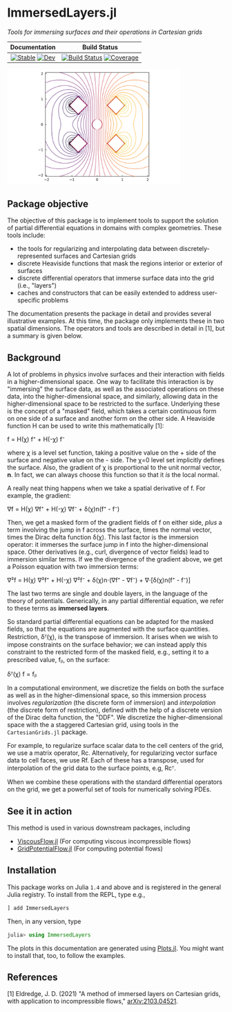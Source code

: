 # ImmersedLayers.jl
_Tools for immersing surfaces and their operations in Cartesian grids_

| Documentation | Build Status |
|:---:|:---:|
| [![Stable](https://img.shields.io/badge/docs-stable-blue.svg)](https://JuliaIBPM.github.io/ImmersedLayers.jl/stable) [![Dev](https://img.shields.io/badge/docs-dev-blue.svg)](https://JuliaIBPM.github.io/ImmersedLayers.jl/dev) | [![Build Status](https://github.com/JuliaIBPM/ImmersedLayers.jl/workflows/CI/badge.svg)](https://github.com/JuliaIBPM/ImmersedLayers.jl/actions) [![Coverage](https://codecov.io/gh/JuliaIBPM/ImmersedLayers.jl/branch/master/graph/badge.svg)](https://codecov.io/gh/JuliaIBPM/ImmersedLayers.jl) |


<img src="https://raw.githubusercontent.com/JuliaIBPM/ImmersedLayers.jl/master/PoissonDiamonds.svg" width="400">


## Package objective

The objective of this package is to implement tools to support the solution of partial differential equations in domains with complex geometries.
These tools include:
* the tools for regularizing and interpolating data between discretely-represented surfaces and Cartesian grids
* discrete Heaviside functions that mask the regions interior or exterior of surfaces
* discrete differential operators that immerse surface data into the grid (i.e., "layers")
* caches and constructors that can be easily extended to address user-specific problems 

The documentation presents the package in detail and provides several illustrative examples. At this time, the package only implements these in two spatial dimensions. The operators and tools are described in detail in [1], but a summary is given below.


## Background

A lot of problems in physics involve surfaces and their interaction with fields
in a higher-dimensional space. One way to facilitate this interaction
is by "immersing" the surface data, as well as the associated operations on these data, into the higher-dimensional space, and similarly, allowing data in the
higher-dimensional space to be restricted to the surface. Underlying these is
the concept of a "masked" field, which takes a certain continuous form on one
side of a surface and another form on the other side. A Heaviside function H can be used to write this mathematically [1]:

f = H(χ) f⁺ + H(-χ) f⁻

where χ is a level set function, taking a positive value on the + side of the surface and negative value on the - side. The χ=0 level set implicitly defines the surface. Also, the gradient of χ is proportional to the unit normal vector, **n**. In fact, we can always choose this function so that it *is* the local normal.

A really neat thing happens when we take a spatial derivative of f. For example, the gradient:

∇f = H(χ) ∇f⁺  + H(-χ) ∇f⁻ + δ(χ)n(f⁺ - f⁻)

Then, we get a masked form of the gradient fields of f on either side, *plus* a term involving the jump in f across the surface, times the normal vector, times the Dirac delta function δ(χ). This last factor is the immersion operator: it immerses the surface jump in f into the higher-dimensional space. Other derivatives (e.g., curl, divergence of vector fields) lead to immersion similar terms. If we the divergence of the gradient above, we get a Poisson equation with two immersion terms:

∇²f = H(χ) ∇²f⁺ + H(-χ) ∇²f⁻ + δ(χ)n⋅(∇f⁺ - ∇f⁻) +  ∇⋅[δ(χ)n(f⁺ - f⁻)]

The last two terms are single and double layers, in the language of the theory of potentials. Generically, in any partial differential equation, we refer to these terms as **immersed layers**.

So standard partial differential equations can be adapted for the masked fields, so that the equations are augmented with the surface quantities. Restriction, δᵀ(χ), is the transpose of immersion. It arises when we wish to impose constraints on the surface behavior; we can instead apply this constraint to the restricted form of the masked field, e.g., setting it to a prescribed value, fᵦ, on the surface:

δᵀ(χ) f = fᵦ

In a computational environment, we discretize the fields on both the surface as well as in the higher-dimensional space, so this immersion process involves *regularization* (the discrete form of immersion) and *interpolation* (the discrete form of restriction), defined with the help of a discrete version of the Dirac delta function, the "DDF". We discretize the higher-dimensional space with the a staggered Cartesian grid, using tools in the `CartesianGrids.jl` package.

For example, to regularize surface scalar data to the cell centers of the grid,
we use a matrix operator, Rc. Alternatively, for regularizing vector surface data to cell faces, we use Rf. Each of these has a transpose, used for interpolation of the grid data to the surface points, e.g, Rcᵀ.

When we combine these operations with the standard differential operators on the grid, we get a powerful set of tools for numerically solving PDEs.

## See it in action

This method is used in various downstream packages, including
* [ViscousFlow.jl](https://github.com/JuliaIBPM/ViscousFlow.jl) (For computing viscous incompressible flows)
* [GridPotentialFlow.jl](https://github.com/JuliaIBPM/GridPotentialFlow.jl) (For computing potential flows)

## Installation

This package works on Julia `1.4` and above and is registered in the general Julia registry. To install from the REPL, type
e.g.,
```julia
] add ImmersedLayers
```

Then, in any version, type
```julia
julia> using ImmersedLayers
```

The plots in this documentation are generated using [Plots.jl](http://docs.juliaplots.org/latest/).
You might want to install that, too, to follow the examples.

## References

[1] Eldredge, J. D. (2021) "A method of immersed layers on Cartesian grids, with application to incompressible flows," [arXiv:2103.04521](https://arxiv.org/abs/2103.04521).

